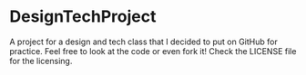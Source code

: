 # DesignTechProject
A project for a design and tech class that I decided to put on GitHub for practice. Feel free to look at the code or even fork it! Check the LICENSE file for the licensing. 
